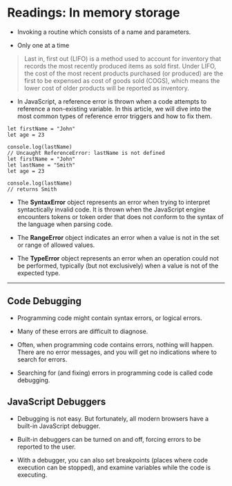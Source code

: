 # Readings: In memory storage

+ Invoking a routine which consists of a name and parameters.

+ Only one at a time

> Last in, first out (LIFO) is a method used to account for inventory that records the most recently produced items as sold first. Under LIFO, the cost of the most recent products purchased (or produced) are the first to be expensed as cost of goods sold (COGS), which means the lower cost of older products will be reported as inventory.



+ In JavaScript, a reference error is thrown when a code attempts to reference a non-existing variable. In this article, we will dive into the most common types of reference error triggers and how to fix them.

```
let firstName = "John"
let age = 23
 
console.log(lastName)
// Uncaught ReferenceError: lastName is not defined
let firstName = "John"
let lastName = "Smith"
let age = 23
 
console.log(lastName)
// returns Smith
```

+ The **SyntaxError** object represents an error when trying to interpret syntactically invalid code. It is thrown when the JavaScript engine encounters tokens or token order that does not conform to the syntax of the language when parsing code.

+ The **RangeError** object indicates an error when a value is not in the set or range of allowed values.

+ The **TypeError** object represents an error when an operation could not be performed, typically (but not exclusively) when a value is not of the expected type.

***

## Code Debugging

+ Programming code might contain syntax errors, or logical errors.

+ Many of these errors are difficult to diagnose.

+ Often, when programming code contains errors, nothing will happen. There are no error messages, and you will get no indications where to search for errors.

+ Searching for (and fixing) errors in programming code is called code debugging.

## JavaScript Debuggers

+ Debugging is not easy. But fortunately, all modern browsers have a built-in JavaScript debugger.

+ Built-in debuggers can be turned on and off, forcing errors to be reported to the user.

+ With a debugger, you can also set breakpoints (places where code execution can be stopped), and examine variables while the code is executing.

